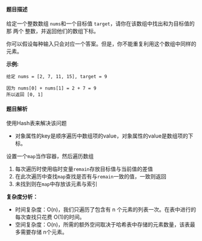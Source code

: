 #### 题目描述

给定一个整数数组 `nums`和一个目标值 `target`，请你在该数组中找出和为目标值的那 两个 整数，并返回他们的数组下标。

你可以假设每种输入只会对应一个答案。但是，你不能重复利用这个数组中同样的元素。

**示例:**

~~~
给定 nums = [2, 7, 11, 15], target = 9

因为 nums[0] + nums[1] = 2 + 7 = 9
所以返回 [0, 1]
~~~



#### 题目解析

使用Hash表来解决该问题

* 对象属性的key是顺序遍历中数组项的value，对象属性的value是数组项的下标。

设置一个`map`当作容器，然后遍历数组

1. 每次遍历时使用临时变量`remain`存放目标值与当前值的差值
2. 在此次遍历中查找`map`查找是否有与`remain`一致的值，一致则返回
3. 未找到则在`map`中存放该元素与索引



**复杂度分析：**

- 时间复杂度：O(n)，我们只遍历了包含有 n 个元素的列表一次。在表中进行的每次查找只花费 O(1)的时间。
- 空间复杂度：O(n)，所需的额外空间取决于哈希表中存储的元素数量，该表最多需要存储 n个元素。